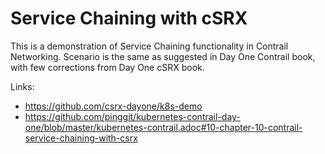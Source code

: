 # Service Chaining with cSRX

This is a demonstration of Service Chaining functionality in Contrail Networking.
Scenario is the same as suggested in Day One Contrail book, with few corrections
from Day One cSRX book.

Links:

- https://github.com/csrx-dayone/k8s-demo
- https://github.com/pinggit/kubernetes-contrail-day-one/blob/master/kubernetes-contrail.adoc#10-chapter-10-contrail-service-chaining-with-csrx
